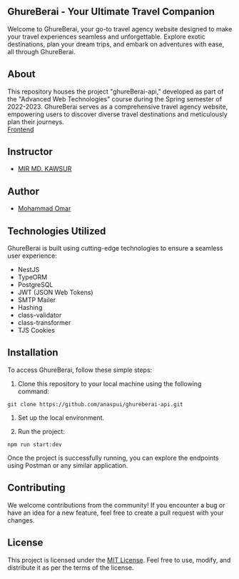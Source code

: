GhureBerai - Your Ultimate Travel Companion
-------------------------------------------

Welcome to GhureBerai, your go-to travel agency website designed to make your travel experiences seamless and unforgettable. Explore exotic destinations, plan your dream trips, and embark on adventures with ease, all through GhureBerai.

About
-----

This repository houses the project "ghureBerai-api," developed as part of the "Advanced Web Technologies" course during the Spring semester of 2022-2023. GhureBerai serves as a comprehensive travel agency website, empowering users to discover diverse travel destinations and meticulously plan their journeys.
<br>
[Frontend](https://github.com/anaspui/ghureberai-web)

Instructor
----------

-   [MIR MD. KAWSUR](https://cs.aiub.edu/profile/kawsur)

Author
------

-   [Mohammad Omar](https://www.github.com/anaspui)

Technologies Utilized
---------------------

GhureBerai is built using cutting-edge technologies to ensure a seamless user experience:

-   NestJS
-   TypeORM
-   PostgreSQL
-   JWT (JSON Web Tokens)
-   SMTP Mailer
-   Hashing
-   class-validator
-   class-transformer
-   TJS Cookies

Installation
------------

To access GhureBerai, follow these simple steps:

1.  Clone this repository to your local machine using the following command:

`git clone https://github.com/anaspui/ghureberai-api.git`

1.  Set up the local environment.

2.  Run the project:


`npm run start:dev`

Once the project is successfully running, you can explore the endpoints using Postman or any similar application.

Contributing
------------

We welcome contributions from the community! If you encounter a bug or have an idea for a new feature, feel free to create a pull request with your changes.

License
-------

This project is licensed under the [MIT License](https://chat.openai.com/c/LICENSE). Feel free to use, modify, and distribute it as per the terms of the license.
